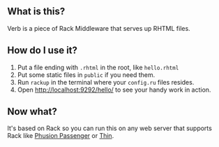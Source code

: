 ## What is this?

Verb is a piece of Rack Middleware that serves up RHTML files.

## How do I use it?

1. Put a file ending with `.rhtml` in the root, like `hello.rhtml`
2. Put some static files in `public` if you need them.
3. Run `rackup` in the terminal where your `config.ru` files resides.
4. Open [http://localhost:9292/hello/](http://localhost:9292/hello/) to see your handy work in action.

## Now what?

It's based on Rack so you can run this on any web server that supports Rack like [Phusion Passenger][] or [Thin][].

[Phusion Passenger]: http://www.modrails.com/documentation/Users%20guide.html#_deploying_a_rack_based_ruby_application
[Thin]: http://code.macournoyer.com/thin/doc/files/README.html
